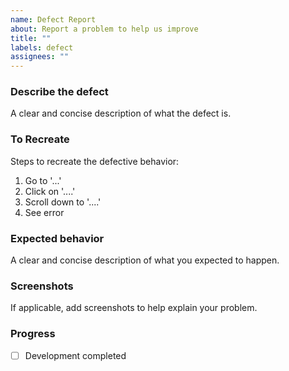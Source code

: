 ```yaml
---
name: Defect Report
about: Report a problem to help us improve
title: ""
labels: defect
assignees: ""
---
```


<!-- Please tag this issue with the appropriate labels before creating. -->

### Describe the defect

A clear and concise description of what the defect is.

### To Recreate

Steps to recreate the defective behavior:

1. Go to '...'
2. Click on '....'
3. Scroll down to '....'
4. See error

### Expected behavior

A clear and concise description of what you expected to happen.

### Screenshots

If applicable, add screenshots to help explain your problem.

### Progress

- [ ] Development completed
